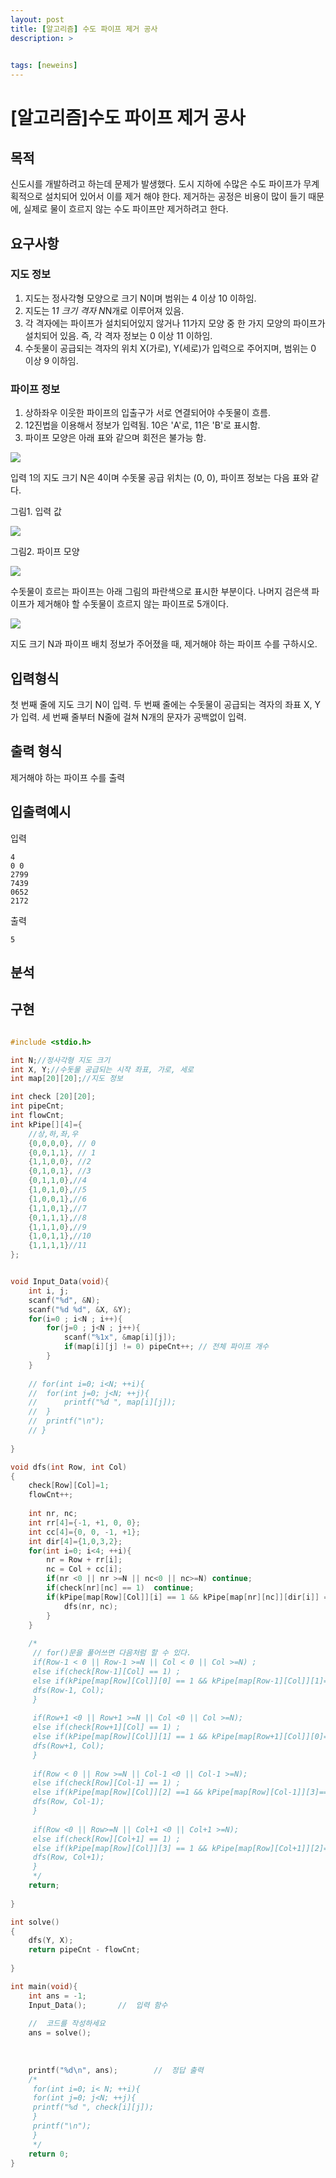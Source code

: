 ```yaml
---
layout: post
title: [알고리즘] 수도 파이프 제거 공사
description: >
  

tags: [neweins]
---
```


# [알고리즘]수도 파이프 제거 공사

## 목적

신도시를 개발하려고 하는데 문제가 발생했다.
도시 지하에 수많은 수도 파이프가 무계획적으로 설치되어 있어서 이를 제거 해야 한다.
제거하는 공정은 비용이 많이 들기 때문에,
실제로 물이 흐르지 않는 수도 파이프만 제거하려고 한다.

## 요구사항

### 지도 정보
1. 지도는 정사각형 모양으로 크기 N이며 범위는 4 이상 10 이하임.
2. 지도는 1*1 크기 격자 N*N개로 이루어져 있음.
3. 각 격자에는 파이프가 설치되어있지 않거나 11가지 모양 중 한 가지 모양의 파이프가 설치되어 있음. 즉, 각 격자 정보는 0 이상 11 이하임.
4. 수돗물이 공급되는 격자의 위치 X(가로), Y(세로)가 입력으로 주어지며, 범위는 0 이상 9 이하임.

### 파이프 정보
1. 상하좌우 이웃한 파이프의 입출구가 서로 연결되어야 수돗물이 흐름.
2. 12진법을 이용해서 정보가 입력됨. 10은 'A'로, 11은 'B'로 표시함.
3. 파이프 모양은 아래 표와 같으며 회전은 불가능 함.

![](/assets/img/1.jpg)

입력 1의 지도 크기 N은 4이며 수돗물 공급 위치는 (0, 0), 파이프 정보는 다음 표와 같다.

그림1. 입력 값

![](/assets/img/3.jpg)



그림2. 파이프 모양

![](/assets/img/2.jpg)

수돗물이 흐르는 파이프는 아래 그림의 파란색으로 표시한 부분이다. 나머지 검은색 파이프가 제거해야 할 수돗물이 흐르지 않는 파이프로 5개이다.

![](/assets/img/4.jpg)

지도 크기 N과 파이프 배치 정보가 주어졌을 때,
제거해야 하는 파이프 수를 구하시오.

## 입력형식

첫 번째 줄에 지도 크기 N이 입력.
두 번째 줄에는 수돗물이 공급되는 격자의 좌표 X, Y가 입력.
세 번째 줄부터 N줄에 걸쳐 N개의 문자가 공백없이 입력.


## 출력 형식

제거해야 하는 파이프 수를 출력


## 입출력예시

입력
~~~
4
0 0
2799
7439
0652
2172
~~~

출력
~~~
5
~~~


## 분석



## 구현

~~~c

#include <stdio.h>

int N;//정사각형 지도 크기
int X, Y;//수돗물 공급되는 시작 좌표, 가로, 세로
int map[20][20];//지도 정보

int check [20][20];
int pipeCnt;
int flowCnt;
int kPipe[][4]={
    //상,하,좌,우
    {0,0,0,0}, // 0
    {0,0,1,1}, // 1
    {1,1,0,0}, //2
    {0,1,0,1}, //3
    {0,1,1,0},//4
    {1,0,1,0},//5
    {1,0,0,1},//6
    {1,1,0,1},//7
    {0,1,1,1},//8
    {1,1,1,0},//9
    {1,0,1,1},//10
    {1,1,1,1}//11
};


void Input_Data(void){
    int i, j;
    scanf("%d", &N);
    scanf("%d %d", &X, &Y);
    for(i=0 ; i<N ; i++){
        for(j=0 ; j<N ; j++){
            scanf("%1x", &map[i][j]);
            if(map[i][j] != 0) pipeCnt++; // 전체 파이프 개수
        }
    }
    
    // for(int i=0; i<N; ++i){
    // 	for(int j=0; j<N; ++j){
    // 		printf("%d ", map[i][j]);
    // 	}
    // 	printf("\n");
    // }
    
}

void dfs(int Row, int Col)
{
    check[Row][Col]=1;
    flowCnt++;
    
    int nr, nc;
    int rr[4]={-1, +1, 0, 0};
    int cc[4]={0, 0, -1, +1};
    int dir[4]={1,0,3,2};
    for(int i=0; i<4; ++i){
        nr = Row + rr[i];
        nc = Col + cc[i];
        if(nr <0 || nr >=N || nc<0 || nc>=N) continue;
        if(check[nr][nc] == 1)	continue;
        if(kPipe[map[Row][Col]][i] == 1 && kPipe[map[nr][nc]][dir[i]] == 1 ){
            dfs(nr, nc);
        }
    }
    
    /*
	 // for()문을 풀어쓰면 다음처럼 할 수 있다.	 
     if(Row-1 < 0 || Row-1 >=N || Col < 0 || Col >=N) ;
     else if(check[Row-1][Col] == 1) ;
     else if(kPipe[map[Row][Col]][0] == 1 && kPipe[map[Row-1][Col]][1]==1){
     dfs(Row-1, Col);
     }
     
     if(Row+1 <0 || Row+1 >=N || Col <0 || Col >=N);
     else if(check[Row+1][Col] == 1) ;
     else if(kPipe[map[Row][Col]][1] == 1 && kPipe[map[Row+1][Col]][0]==1){
     dfs(Row+1, Col);
     }
     
     if(Row < 0 || Row >=N || Col-1 <0 || Col-1 >=N);
     else if(check[Row][Col-1] == 1) ;
     else if(kPipe[map[Row][Col]][2] ==1 && kPipe[map[Row][Col-1]][3]==1){
     dfs(Row, Col-1);
     }
     
     if(Row <0 || Row>=N || Col+1 <0 || Col+1 >=N);
     else if(check[Row][Col+1] == 1) ;
     else if(kPipe[map[Row][Col]][3] == 1 && kPipe[map[Row][Col+1]][2]==1){
     dfs(Row, Col+1);
     }
     */
    return;
    
}

int solve()
{
    dfs(Y, X);
    return pipeCnt - flowCnt;
    
}

int main(void){
    int ans = -1;
    Input_Data();		//	입력 함수
    
    //	코드를 작성하세요
    ans = solve();
    
    
    
    printf("%d\n", ans);		//	정답 출력
    /*
     for(int i=0; i< N; ++i){
     for(int j=0; j<N; ++j){
     printf("%d ", check[i][j]);
     }
     printf("\n");
     }
     */
    return 0;
}



~~~

